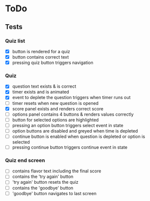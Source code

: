 # ToDo

## Tests

### Quiz list

- [x] button is rendered for a quiz
- [x] button contains correct text
- [x] pressing quiz button triggers navigation

### Quiz

- [x] question text exists & is correct
- [x] timer exists and is animated
- [x] event to deplete the question triggers when timer runs out
- [ ] timer resets when new question is opened
- [x] score panel exists and renders correct score
- [ ] options panel contains 4 buttons & renders values correctly
- [ ] button for selected options are highlighted
- [ ] pressing an option button triggers select event in state
- [ ] option buttons are disabled and greyed when time is depleted
- [ ] continue button is enabled when question is depleted or option is selected
- [ ] pressing continue button triggers continue event in state

### Quiz end screen

- [ ] contains flavor text including the final score
- [ ] contains the 'try again' button
- [ ] 'try again' button resets the quiz
- [ ] contains the 'goodbye' button
- [ ] 'goodbye' button navigates to last screen